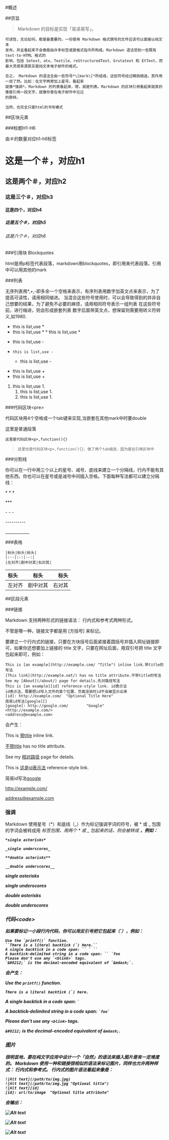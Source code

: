 #概述

##宗旨

>Markdown 的目标是实现「易读易写」。

    可读性，无论如何，都是最重要的。一份使用 Markdown 格式撰写的文件应该可以直接以纯文本
    发布，并且看起来不会像是由许多标签或是格式指令所构成。Markdown 语法受到一些既有 text-to-HTML 格式的
    影响，包括 Setext、atx、Textile、reStructuredText、Grutatext 和 EtText，而最大灵感来源其实是纯文本电子邮件的格式。

    总之， Markdown 的语法全由一些符号*\[mark\]*所组成，这些符号经过精挑细选，其作用一目了然。比如：在文字两旁加上星号，看起来
    就像*强调*。Markdown 的列表看起来，嗯，就是列表。Markdown 的区块引用看起来就真的像是引用一段文字，就像你曾在电子邮件中见过
    的那样。

    当然，也完全只是html的书写模式

##区块元素

###标题H1-H6

由＃的数量对应h1-h6标签
    
# 这是一个＃，对应h1
## 这是两个＃，对应h2
### 这是三个＃，对应h3
#### 这是四个，对应h4
##### 这是五个＃，对应h5
###### 这是六个＃，对应h6
    

###引用块 Blockquotes

html是用p标签代表段落，markdown用blockquotes，即引用来代表段落，引用中可以用其他的mark

###列表

无序列表用\*,+,-即多余一个空格来表示，有序列表用数字加英文点来表示，为了提高可读性，请用相同缩进。
当混合这些符号使用时，可以会导致得到的并非自己想要的结果，为了避免不必要的麻烦，请用相同符号表示一组列表
在这些符号前，进行缩进，则会形成嵌套列表
数字后面带英文点，想保留则需要用转义符转义\,如1980\.

*   this is list,use *
  *   this is list,use *
     *   this is list,use *

-   this is list,use -
-     this is list,use -
     -   this is list,use -

+   this is list,use +
   +   this is list,use +

1.  this is list,use 1.
     1.  this is list,use 1.
       1.  this is list,use 1.

###代码区块\<pre\>

代码区块用4个空格或一个tab键来实现,当嵌套在其他mark中时要double

这里是普通段落

    这里是代码区块<p>,function(){}

>     这里也是代码区块<p>,function(){}，做了两个tab缩进，因为是在引用区块中

###分割线

你可以在一行中用三个以上的星号、减号、底线来建立一个分隔线，行内不能有其他东西。你也可以在星号或是减号中间插入空格。下面每种写法都可以建立分隔线：
  
  \* * *
  
  \***
  
  \- - - 
  
  \----------
  
  \____________
  
###表格

    |标头|标头|标头|
    |:--|:-:|--:|
    |左对齐|剧中对其|右对其|

|标头|标头|标头|
|:--|:-:|--:|
|左对齐|剧中对其|右对其|

##区段元素

###链接

Markdown 支持两种形式的链接语法： 行内式和参考式两种形式。

不管是哪一种，链接文字都是用 [方括号] 来标记。

要建立一个行内式的链接，只要在方块括号后面紧接着圆括号并插入网址链接即可，如果你还想要加上链接的 title 文字，只要在网址后面，用双引号把 title 文字包起来即可，例如：

    This is [an example](http://example.com/ "Title") inline link.带title的写法
    [This link](http://example.net/) has no title attribute.不带title的写法
    See my [About](/about/) page for details.先对路径写法
    This is [an example][id] reference-style link. id表示法
    id表示法，需要把id写入文件的某个位置，页面渲染时id不会被显示出来
    [id]: http://example.com/  "Optional Title Here"
    简易id写法[google][]
    [google]: http://google.com/        "Google"
    <http://example.com/>
    <address@example.com>
    
[id]: http://example.com/  "Optional Title Here"
[google]: http://google.com/        "Google"
会产生：

This is [带title](http://example.com/ "Title") inline link.

[不带title](http://example.net/) has no title attribute.

See my [相对路径](/about/) page for details.

This is [这是id表示法][id] reference-style link.

简易id写法[google][]

<http://example.com/>

<address@example.com>

### 强调

Markdown 使用星号（*）和底线（_）作为标记强调字词的符号，被 * 或 _ 包围的字词会被转成用 <em> 标签包围，用两个 * 或 _ 包起来的话，则会被转成 <strong>，例如：

    *single asterisks*

    _single underscores_

    **double asterisks**

    __double underscores__

*single asterisks*

_single underscores_

**double asterisks**

__double underscores__

### 代码\<code\>

如果要标记一小段行内代码，你可以用反引号把它包起来（`），例如：

    Use the `printf()` function.
    ``There is a literal backtick (`) here.``
    A single backtick in a code span: `` ` ``
    A backtick-delimited string in a code span: `` `foo
    Please don't use any `<blink>` tags.
    `&#8212;` is the decimal-encoded equivalent of `&mdash;`.
    
会产生：

Use the `printf()` function.

``There is a literal backtick (`) here.``

A single backtick in a code span: `` ` ``

A backtick-delimited string in a code span: `` `foo` ``

Please don't use any `<blink>` tags.

`&#8212;` is the decimal-encoded equivalent of `&mdash;`.

### 图片

很明显地，要在纯文字应用中设计一个「自然」的语法来插入图片是有一定难度的。
Markdown 使用一种和链接很相似的语法来标记图片，同样也允许两种样式： 行内式和参考式。
行内式的图片语法看起来像是：

    ![Alt text](/path/to/img.jpg)
    ![Alt text](/path/to/img.jpg "Optional title")
    ![Alt text][id]
    [id]: url/to/image  "Optional title attribute"

会输出：

![Alt text](http://img0.bdstatic.com/static/searchdetail/img/logo-2X_fae0455.png)

![Alt text](http://img0.bdstatic.com/static/searchdetail/img/logo-2X_fae0455.png "Optional title")

![Alt text][id]

[id]: http://img0.bdstatic.com/static/searchdetail/img/logo-2X_fae0455.png  "Optional title attribute"



